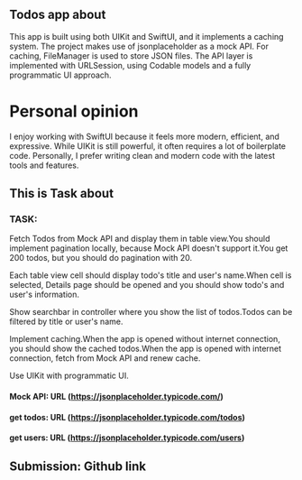 ## Todos app about

This app is built using both UIKit and SwiftUI, and it implements a caching system.
The project makes use of jsonplaceholder as a mock API. For caching, FileManager is used to store JSON files.
The API layer is implemented with URLSession, using Codable models and a fully programmatic UI approach.


# Personal opinion
I enjoy working with SwiftUI because it feels more modern, efficient, and expressive.
While UIKit is still powerful, it often requires a lot of boilerplate code.
Personally, I prefer writing clean and modern code with the latest tools and features.


## This is Task about

### TASK:

Fetch Todos from Mock API and display them in table view.You should implement pagination locally, because Mock API doesn't support it.You get 200 todos, but you should do pagination with 20.

Each table view cell should display todo's title and user's name.When cell is selected, Details page should be opened and you should show todo's and user's information.

Show searchbar in controller where you show the list of todos.Todos can be filtered by title or user's name.

Implement caching.When the app is opened without internet connection, you should show the cached todos.When the app is opened with internet connection, fetch from Mock API and renew cache.

Use UIKit with programmatic UI.

#### Mock API: URL (https://jsonplaceholder.typicode.com/)

#### get todos: URL (https://jsonplaceholder.typicode.com/todos) 
#### get users: URL (https://jsonplaceholder.typicode.com/users)

## Submission: Github link
